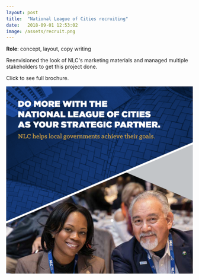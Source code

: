 ```yaml
---
layout: post
title:  "National League of Cities recruiting"
date:   2018-09-01 12:53:02
image: /assets/recruit.png
---
```


**Role**: concept, layout, copy writing

Reenvisioned the look of NLC's marketing materials and managed multiple stakeholders to get this project done.

Click to see full brochure.

[![Autonomous Vehicle Pilots Across America](/assets/recruit.png)](/projects/FINAL-recruiting-brochure.pdf)
